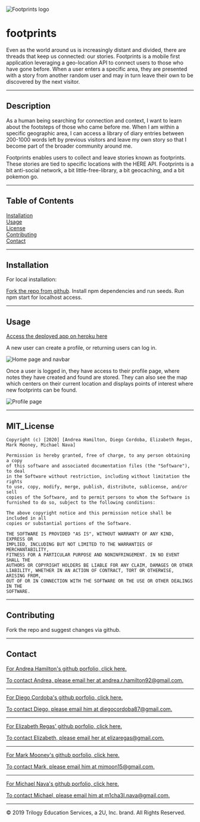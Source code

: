 ![Footprints logo](client/src/images/footprintslogo.png "Footprints logo")

# footprints


Even as the world around us is increasingly distant and divided, there are threads that keep us connected: our stories. Footprints is a mobile first application leveraging a geo-location API to connect users to those who have gone before. When a user enters a specific area, they are presented with a story from another random user and may in turn leave their own to be discovered by the next visitor. 

---

## Description

As a human being searching for connection and context, I want to learn about the footsteps of those who came before me. When I am within a specific geographic area, I can access a library of diary entries between 200-1000 words left by previous visitors and leave my own story so that I become part of the broader community around me.

Footprints enables users to collect and leave stories known as footprints. These stories are tied to specific locations with the HERE API. Footprints is a bit anti-social network, a bit little-free-library, a bit geocaching, and a bit pokemon go. 

---

## Table of Contents

[Installation](#installation)  
 [Usage](#usage)  
 [License](#MIT_license)  
 [Contributing](#contributing)  
 [Contact](#contact)

---

## Installation

For local installation:

[Fork the repo from github](https://github.com/m1cha3lnava/footSteps). Install npm dependencies and run seeds. Run npm start for localhost access.

---

## Usage

[Access the deployed app on heroku here](https://frozen-citadel-82754.herokuapp.com/)

A new user can create a profile, or returning users can log in. 

![Home page and navbar](client/public/images/login_signup_home.png "Footprints home and navbar")

Once a user is logged in, they have access to their profile page, where notes they have created and found are stored. They can also see the map which centers on their current location and displays points of interest where new footprints can be found.

![Profile page](client/public/images/profile_map_footprints.png "Profile page with footprints and map view")


---

## MIT_License

    Copyright (c) [2020] [Andrea Hamilton, Diego Cordoba, Elizabeth Regas, Mark Mooney, Michael Nava]

    Permission is hereby granted, free of charge, to any person obtaining a copy
    of this software and associated documentation files (the "Software"), to deal
    in the Software without restriction, including without limitation the rights
    to use, copy, modify, merge, publish, distribute, sublicense, and/or sell
    copies of the Software, and to permit persons to whom the Software is
    furnished to do so, subject to the following conditions:

    The above copyright notice and this permission notice shall be included in all
    copies or substantial portions of the Software.

    THE SOFTWARE IS PROVIDED "AS IS", WITHOUT WARRANTY OF ANY KIND, EXPRESS OR
    IMPLIED, INCLUDING BUT NOT LIMITED TO THE WARRANTIES OF MERCHANTABILITY,
    FITNESS FOR A PARTICULAR PURPOSE AND NONINFRINGEMENT. IN NO EVENT SHALL THE
    AUTHORS OR COPYRIGHT HOLDERS BE LIABLE FOR ANY CLAIM, DAMAGES OR OTHER
    LIABILITY, WHETHER IN AN ACTION OF CONTRACT, TORT OR OTHERWISE, ARISING FROM,
    OUT OF OR IN CONNECTION WITH THE SOFTWARE OR THE USE OR OTHER DEALINGS IN THE
    SOFTWARE.

---

## Contributing

Fork the repo and suggest changes via github.

---

## Contact

[For Andrea Hamilton's github porfolio, click here.](https://github.com/arhamilton92)

[To contact Andrea, please email her at andrea.r.hamilton92@gmail.com.](mailto:andrea.r.hamilton92@gmail.com)

---

[For Diego Cordoba's github porfolio, click here.](https://github.com/diegocordoba87)

[To contact Diego, please email him at diegocordoba87@gmail.com.](mailto:diegocordoba87@gmail.com)

---

[For Elizabeth Regas' github porfolio, click here.](https://github.com/ElizaRegas)
  
 [To contact Elizabeth, please email her at elizaregas@gmail.com.](mailto:elizaregas@gmail.com)

---

[For Mark Mooney's github porfolio, click here.](https://github.com/mjmoon15)

[To contact Mark, please email him at mjmoon15@gmail.com.](mailto:mjmoon15@gmail.com)

---

[For Michael Nava's github porfolio, click here.](https://github.com/m1cha3lnava)

[To contact Michael, please email him at m1cha3l.nava@gmail.com.](mailto:m1cha3l.nava@gmail.com)

---

© 2019 Trilogy Education Services, a 2U, Inc. brand. All Rights Reserved.
